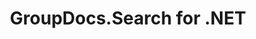 ---
title: GroupDocs.Search for .NET
type: docs
weight: 10
url: /net/
description: GroupDocs.Search for .NET API References contain examples, code snippets, and API documentation. It provides namespaces, classes, interfaces, and other API details.
is_root: true
---